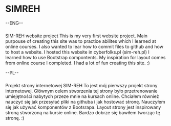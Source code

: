 # SIMREH
--ENG--
###
SIM-REH website project
This is my very first website project. 
Main purpouse of creating this site was to practice abilites which I learned at online courses. 
I also wanted to lear how to commit files to github and how to host a website.
I hosted this website in cyberfolks.pl (sim-reh.pl) 
I learned how to use Bootstrap compontents. My inspiration for layout comes from online course I completed. 
I had a lot of fun creating this site. :)

--PL--
###
Projekt strony internetowej SIM-REH
To jest mój pierwszy projekt strony internetowej.
Głównym celem stworzenia tej strony było przetrenowanie umiejętności nabytych przeze mnie na kursach online.
Chciałem również nauczyć się jak przesyłać pliki na githuba i jak hostować stronę. 
Nauczyłem się jak używać komponentów z Bootsrapa. Layout strony jest inspirowany stroną stworzoną na kursie online. 
Bardzo dobrze się bawiłem tworząc tę stronę. :) 
